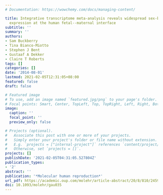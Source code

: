 ```yaml
---
# Documentation: https://wowchemy.com/docs/managing-content/

title: Integrative transcriptome meta-analysis reveals widespread sex-biased gene
  expression at the human fetal--maternal interface
subtitle: ''
summary: ''
authors:
- Sam Buckberry
- Tina Bianco-Miotto
- Stephen J Bent
- Gustaaf A Dekker
- Claire T Roberts
tags: []
categories: []
date: '2014-08-01'
lastmod: 2021-02-05T12:31:05+08:00
featured: false
draft: false

# Featured image
# To use, add an image named `featured.jpg/png` to your page's folder.
# Focal points: Smart, Center, TopLeft, Top, TopRight, Left, Right, BottomLeft, Bottom, BottomRight.
image:
  caption: ''
  focal_point: ''
  preview_only: false

# Projects (optional).
#   Associate this post with one or more of your projects.
#   Simply enter your project's folder or file name without extension.
#   E.g. `projects = ["internal-project"]` references `content/project/deep-learning/index.md`.
#   Otherwise, set `projects = []`.
projects: []
publishDate: '2021-02-05T04:31:05.527804Z'
publication_types:
- '2'
abstract: ''
publication: '*Molecular human reproduction*'
url_pdf: https://academic.oup.com/molehr/article-abstract/20/8/810/2459830
doi: 10.1093/molehr/gau035
---
```

